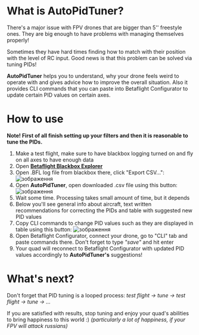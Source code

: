 # What is AutoPidTuner?
  There's a major issue with FPV drones that are bigger than 5'' freestyle ones. They are big enough to have problems with managing themselves properly!

  Sometimes they have hard times finding how to match with their position with the level of RC input. Good news is that this problem can be solved via tuning PIDs!

  **AutoPidTuner** helps you to understand, why your drone feels weird to operate with and gives advice how to improve the overall situation. Also it provides CLI commands that you can paste into Betaflight Configurator to update certain PID values on certain axes.
# How to use
**Note! First of all finish setting up your filters and then it is reasonable to tune the PIDs.**
1. Make a test flight, make sure to have blackbox logging turned on and fly on all axes to have enough data
2. Open **[Betaflight Blackbox Explorer](https://blackbox.betaflight.com/)**
3. Open .BFL log file from blackbox there, click "Export CSV...":
![зображення](https://github.com/user-attachments/assets/f81caf37-230d-455d-aa0c-8ea5256e19af)
4. Open **AutoPidTuner**, open downloaded .csv file using this button:
![зображення](https://github.com/user-attachments/assets/9cbade23-460d-4e08-8834-8f753caa7851)
5. Wait some time. Processing takes small amount of time, but it depends
6. Below you'll see general info about aircraft, text written recommendations for correcting the PIDs and table with suggested new PID values
7. Copy CLI commands to change PID values such as they are displayed in table using this button:
![зображення](https://github.com/user-attachments/assets/c04fde8b-24c2-42a6-9be6-4f2c151535c0)
8. Open Betaflight Configurator, connect your drone, go to "CLI" tab and paste commands there. Don't forget to type _"save"_ and hit enter
9. Your quad will reconnect to Betaflight Configurator with updated PID values accordingly to **AutoPidTuner's** suggestions!
# What's next?
Don't forget that PID tuning is a looped process: _test flight -> tune -> test flight -> tune -> ..._

If you are satisfied with results, stop tuning and enjoy your quad's abilities to bring happiness to this world :) _(particularly a lot of happiness, if your FPV will attack russians)_
